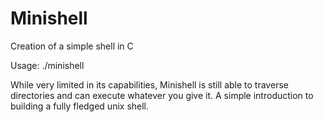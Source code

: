 # Minishell

Creation of a simple shell in C

Usage: ./minishell

While very limited in its capabilities, Minishell is still able to traverse directories and can
execute whatever you give it. A simple introduction to building a fully fledged unix shell.
